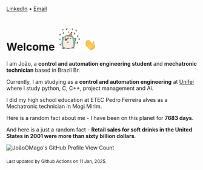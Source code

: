 [LinkedIn](https://www.linkedin.com/in/joão-pedro-gozzoli-b95641301/) &bull;
[Email](joaopedrogozzoli@gmail.com)

# Welcome <img src="happy.gif" height="64px" /> <img src="wave.gif" height="32px" />

I am João, a  **control and automation engineering student** and **mechatronic technician** based in Brazil Br.

Currently, I am studying as a **control and automation engineering** at [Unifei](https://unifei.edu.br) where I study python, C, C++, project management and Ai.

I did my high school education at ETEC Pedro Ferreira alves as a Mechatronic technician in Mogi Mirim.

Here is a random fact about me - I have been on this planet for **7683 days**.

And here is a just a random fact -  **Retail sales for soft drinks in the United States in 2001 were more than sixty billion dollars**.

![JoãoOMago's GitHub Profile View Count](https://komarev.com/ghpvc/?username=JoaoOMago)

<sub>Last updated by Github Actions on 11 Jan, 2025.</sub>
